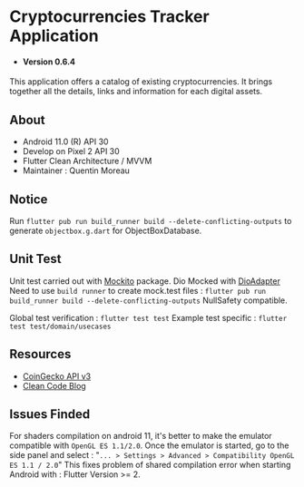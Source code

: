 # Cryptocurrencies Tracker Application
- #### Version 0.6.4
This application offers a catalog of existing cryptocurrencies.
It brings together all the details, links and information for each digital assets.

## About
- Android 11.0 (R) API 30
- Develop on Pixel 2 API 30
- Flutter Clean Architecture / MVVM
- Maintainer : Quentin Moreau

## Notice
Run ```flutter pub run build_runner build --delete-conflicting-outputs``` to generate `objectbox.g.dart` for ObjectBoxDatabase.

## Unit Test
Unit test carried out with [Mockito](https://pub.dev/packages/mockito) package.
Dio Mocked with [DioAdapter](https://pub.dev/packages/http_mock_adapter)
Need to use `build runner` to create mock.test files : ```flutter pub run build_runner build --delete-conflicting-outputs```
NullSafety compatible.

Global test verification : ```flutter test test```
Example test specific : ```flutter test test/domain/usecases```

## Resources
- [CoinGecko API v3](https://www.coingecko.com/en/api/documentation)
- [Clean Code Blog](https://blog.cleancoder.com/uncle-bob/2012/08/13/the-clean-architecture.html)

## Issues Finded
For shaders compilation on android 11, it's better to make the emulator compatible with ```OpenGL ES 1.1/2.0```.
Once the emulator is started, go to the side panel and select : "```... > Settings > Advanced > Compatibility OpenGL ES 1.1 / 2.0```"
This fixes problem of shared compilation error when starting Android with : Flutter Version >= 2.
